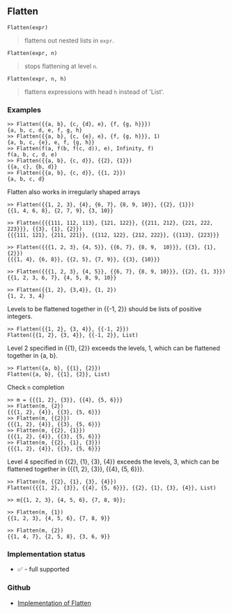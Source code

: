 ## Flatten

```
Flatten(expr)
```

> flattens out nested lists in `expr`.
	
```
Flatten(expr, n)
```

> stops flattening at level `n`.
	
```
Flatten(expr, n, h)
```

> flattens expressions with head `h` instead of 'List'.

### Examples

```
>> Flatten({{a, b}, {c, {d}, e}, {f, {g, h}}})
{a, b, c, d, e, f, g, h}
>> Flatten({{a, b}, {c, {e}, e}, {f, {g, h}}}, 1)
{a, b, c, {e}, e, f, {g, h}}
>> Flatten(f(a, f(b, f(c, d)), e), Infinity, f)
f(a, b, c, d, e)
>> Flatten({{a, b}, {c, d}}, {{2}, {1}})
{{a, c}, {b, d}}
>> Flatten({{a, b}, {c, d}}, {{1, 2}})
{a, b, c, d}
```

Flatten also works in irregularly shaped arrays

```
>> Flatten({{1, 2, 3}, {4}, {6, 7}, {8, 9, 10}}, {{2}, {1}})
{{1, 4, 6, 8}, {2, 7, 9}, {3, 10}}

>> Flatten({{{111, 112, 113}, {121, 122}}, {{211, 212}, {221, 222, 223}}}, {{3}, {1}, {2}})
{{{111, 121}, {211, 221}}, {{112, 122}, {212, 222}}, {{113}, {223}}}

>> Flatten({{{1, 2, 3}, {4, 5}}, {{6, 7}, {8, 9,  10}}}, {{3}, {1}, {2}})
{{{1, 4}, {6, 8}}, {{2, 5}, {7, 9}}, {{3}, {10}}}

>> Flatten({{{1, 2, 3}, {4, 5}}, {{6, 7}, {8, 9, 10}}}, {{2}, {1, 3}})
{{1, 2, 3, 6, 7}, {4, 5, 8, 9, 10}}

>> Flatten({{1, 2}, {3,4}}, {1, 2})
{1, 2, 3, 4}
```

Levels to be flattened together in {{-1, 2}} should be lists of positive integers.

```
>> Flatten({{1, 2}, {3, 4}}, {{-1, 2}})
Flatten({{1, 2}, {3, 4}}, {{-1, 2}}, List)
```

Level 2 specified in {{1}, {2}} exceeds the levels, 1, which can be flattened together in {a, b}.

```
>> Flatten({a, b}, {{1}, {2}})
Flatten({a, b}, {{1}, {2}}, List)
```

Check `n` completion

```
>> m = {{{1, 2}, {3}}, {{4}, {5, 6}}}
>> Flatten(m, {2})
{{{1, 2}, {4}}, {{3}, {5, 6}}}
>> Flatten(m, {{2}})
{{{1, 2}, {4}}, {{3}, {5, 6}}}
>> Flatten(m, {{2}, {1}})
{{{1, 2}, {4}}, {{3}, {5, 6}}}
>> Flatten(m, {{2}, {1}, {3}})
{{{1, 2}, {4}}, {{3}, {5, 6}}}
```

Level 4 specified in {{2}, {1}, {3}, {4}} exceeds the levels, 3, which can be flattened together in {{{1, 2}, {3}}, {{4}, {5, 6}}}.

```
>> Flatten(m, {{2}, {1}, {3}, {4}})
Flatten({{{1, 2}, {3}}, {{4}, {5, 6}}}, {{2}, {1}, {3}, {4}}, List)
 
>> m{{1, 2, 3}, {4, 5, 6}, {7, 8, 9}};

>> Flatten(m, {1})
{{1, 2, 3}, {4, 5, 6}, {7, 8, 9}}

>> Flatten(m, {2})
{{1, 4, 7}, {2, 5, 8}, {3, 6, 9}}
```

 






### Implementation status

* &#x2705; - full supported

### Github

* [Implementation of Flatten](https://github.com/axkr/symja_android_library/blob/master/symja_android_library/matheclipse-core/src/main/java/org/matheclipse/core/builtin/StructureFunctions.java#L479) 
